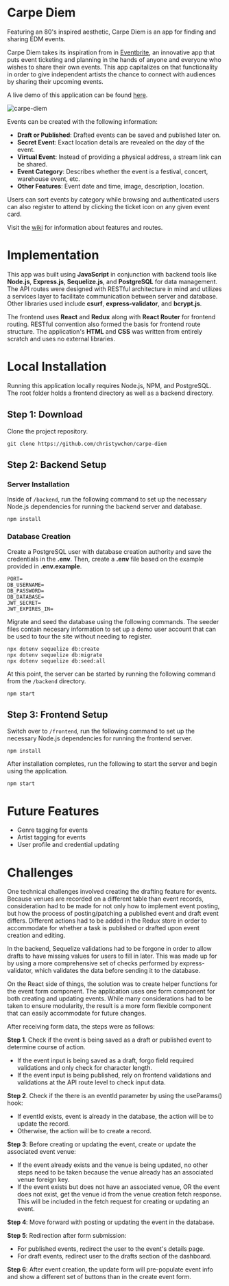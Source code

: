 # Carpe Diem
Featuring an 80's inspired aesthetic, Carpe Diem is an app for finding and sharing EDM events.

Carpe Diem takes its inspiration from in [Eventbrite](https://www.eventbrite.com/), an innovative app that puts event ticketing and planning in the hands of anyone and everyone who wishes to share their own events. This app capitalizes on that functionality in order to give independent artists the chance to connect with audiences by sharing their upcoming events.

A live demo of this application can be found [here](https://carpe-diem-app.herokuapp.com/).

![carpe-diem](https://user-images.githubusercontent.com/55429132/158729176-60c66f79-da20-4902-80d8-351fa72ba980.jpg)

Events can be created with the following information:
- **Draft or Published**: Drafted events can be saved and published later on.
- **Secret Event**: Exact location details are revealed on the day of the event.
- **Virtual Event**: Instead of providing a physical address, a stream link can be shared.
- **Event Category**: Describes whether the event is a festival, concert, warehouse event, etc.
- **Other Features**: Event date and time, image, description, location.

Users can sort events by category while browsing and authenticated users can also register to attend by clicking the ticket icon on any given event card.

Visit the [wiki](https://github.com/christywchen/carpe-diem/wiki) for information about features and routes.

# Implementation
This app was built using **JavaScript** in conjunction with backend tools like **Node.js**, **Express.js**, **Sequelize.js**, and **PostgreSQL** for data management. The API routes were designed with RESTful architecture in mind and utilizes a services layer to facilitate communication between server and database. Other libraries used include **csurf**, **express-validator**, and **bcrypt.js**.

The frontend uses **React** and **Redux** along with **React Router** for frontend routing. RESTful convention also formed the basis for frontend route structure. The application's **HTML** and **CSS** was written from entirely scratch and uses no external libraries.

# Local Installation

Running this application locally requires Node.js, NPM, and PostgreSQL. The root folder holds a frontend directory as well as a backend directory.

## Step 1: Download
Clone the project repository.
```
git clone https://github.com/christywchen/carpe-diem
```
## Step 2: Backend Setup

### Server Installation
Inside of ``/backend``, run the following command to set up the necessary Node.js dependencies for running the backend server and database.
```
npm install
```

### Database Creation
Create a PostgreSQL user with database creation authority and save the credentials in the **.env**. Then, create a **.env** file based on the example provided in **.env.example**.

```
PORT=
DB_USERNAME=
DB_PASSWORD=
DB_DATABASE=
JWT_SECRET=
JWT_EXPIRES_IN=
```

Migrate and seed the database using the following commands. The seeder files contain necesary information to set up a demo user account that can be used to tour the site without needing to register.

```
npx dotenv sequelize db:create
npx dotenv sequelize db:migrate
npx dotenv sequelize db:seed:all
```

At this point, the server can be started by running the following command from the ```/backend``` directory.
```
npm start
```
## Step 3: Frontend Setup
Switch over to ``/frontend``, run the following command to set up the necessary Node.js dependencies for running the frontend server.
```
npm install
```
After installation completes, run the following to start the server and begin using the application.
```
npm start
```

# Future Features

- Genre tagging for events
- Artist tagging for events
- User profile and credential updating

# Challenges

One technical challenges involved creating the drafting feature for events. Because venues are recorded on a different table than event records, consideration had to be made for not only how to implement event posting, but how the process of posting/patching a published event and draft event differs. Different actions had to be added in the Redux store in order to accommodate for whether a task is published or drafted upon event creation and editing.

In the backend, Sequelize validations had to be forgone in order to allow drafts to have missing values for users to fill in later. This was made up for by using a more comprehensive set of checks performed by express-validator, which validates the data before sending it to the database.

On the React side of things, the solution was to create helper functions for the event form component. The application uses one form component for both creating and updating events. While many considerations had to be taken to ensure modularity, the result is a more form flexible component that can easily accommodate for future changes.

After receiving form data, the steps were as follows:

**Step 1**. Check if the event is being saved as a draft or published event to determine course of action.
- If the event input is being saved as a draft, forgo field required validations and only check for character length.
- If the event input is being published, rely on frontend validations and validations at the API route level to check input data.

**Step 2**. Check if the there is an eventId parameter by using the useParams() hook:
- If eventId exists, event is already in the database, the action will be to update the record.
- Otherwise, the action will be to create a record.

**Step 3**: Before creating or updating the event, create or update the associated event venue:
- If the event already exists and the venue is being updated, no other steps need to be taken because the venue already has an associated venue foreign key.
- If the event exists but does not have an associated venue, OR the event does not exist, get the venue id from the venue creation fetch response. This will be included in the fetch request for creating or updating an event.

**Step 4**: Move forward with posting or updating the event in the database.

**Step 5**: Redirection after form submission:
- For published events, redirect the user to the event's details page.
- For draft events, redirect user to the drafts section of the dashboard.

**Step 6**: After event creation, the update form will pre-populate event info and show a different set of buttons than in the create event form.
